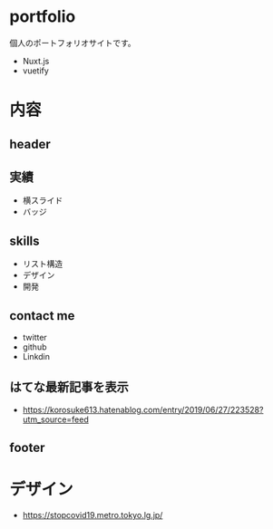 # portfolio
個人のポートフォリオサイトです。
- Nuxt.js
- vuetify

# 内容
## header
## 実績
- 横スライド
- バッジ

## skills
- リスト構造
- デザイン
- 開発

## contact me
- twitter
- github
- Linkdin

## はてな最新記事を表示
- https://korosuke613.hatenablog.com/entry/2019/06/27/223528?utm_source=feed

## footer

# デザイン
- https://stopcovid19.metro.tokyo.lg.jp/

